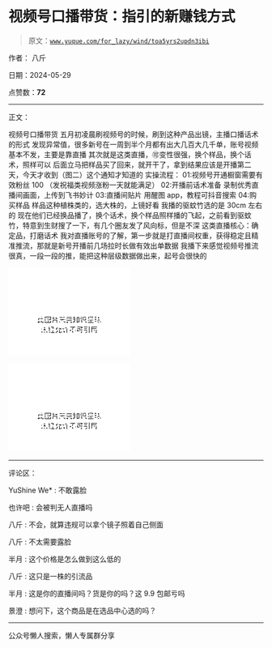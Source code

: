 # 视频号口播带货：指引的新赚钱方式

> 原文：[`www.yuque.com/for_lazy/wind/toa5yrs2updn3ibi`](https://www.yuque.com/for_lazy/wind/toa5yrs2updn3ibi)

作者： 八斤

日期：2024-05-29

点赞数：**72**

* * *

正文：

视频号口播带货 五月初凌晨刷视频号的时候，刷到这种产品出镜，主播口播话术的形式
发现异常值，很多新号在一周到半个月都有出大几百大几千单，账号视频基本不发，主要是靠直播 其次就是这类直播，🉑️变性很强，换个样品，换个话术，照样可以
后面立马把样品买了回来，就开干了，拿到结果应该是开播第二天，今天才收到（图二）这个通知才知道的 实操流程： 01:视频号开通橱窗需要有效粉丝 100
（发祝福类视频涨粉一天就能满足） 02:开播前话术准备 录制优秀直播间画面，上传到飞书妙计 03:直播间贴片 用醒图 app，教程可抖音搜索 04:购买样品
样品这种植株类的，选大株的，上镜好看 我播的驱蚊竹选的是 30cm 左右的
现在他们已经换品播了，换个话术，换个样品照样播的飞起，之前看到驱蚊竹，特意到生财搜了一下，有几个圈友发了风向标，但是不深 这类直播核心：确定品，打磨话术
我对直播账号的了解，第一步就是打直播间权重，获得稳定且精准推流，那就是新号开播前几场拉时长做有效出单数据
我播下来感觉视频号推流很真，一段一段的推，能把这种层级数据做出来，起号会很快的

![](img/f19d713e4b9dcfe94c1cb59faf06180a.png)

![](img/8d8327628b0ae28182ddd69ab17d3404.png)

* * *

评论区：

YuShine We* : 不敢露脸

也许吧 : 会被判无人直播吗

八斤 : 不会，就算违规可以拿个镜子照着自己侧面

八斤 : 不太需要露脸

半月 : 这个价格是怎么做到这么低的

八斤 : 这只是一株的引流品

半月 : 这是你的直播间吗？货是你的吗？这 9.9 包邮亏吗

景澄 : 想问下，这个商品是在选品中心选的吗？

* * *

公众号懒人搜索，懒人专属群分享